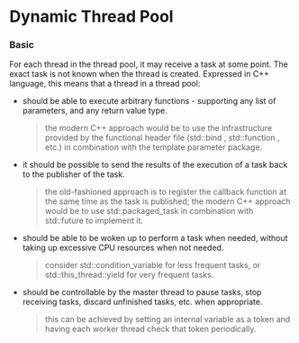 # Dynamic Thread Pool

### Basic

For each thread in the thread pool, it may receive a task at some point. The exact task is not known when the thread is created. Expressed in C++ language, this means that a thread in a thread pool:

- should be able to execute arbitrary functions - supporting any list of parameters, and any return value type.

    > the modern C++ approach would be to use the infrastructure provided by the functional header file (std::bind , std::function , etc.) in combination with the template parameter package.

- it should be possible to send the results of the execution of a task back to the publisher of the task.

    > the old-fashioned approach is to register the callback function at the same time as the task is published; the modern C++ approach would be to use std::packaged_task in combination with std::future to implement it.

- should be able to be woken up to perform a task when needed, without taking up excessive CPU resources when not needed.

    > consider std::condition_variable for less frequent tasks, or std::this_thread::yield for very frequent tasks.

- should be controllable by the master thread to pause tasks, stop receiving tasks, discard unfinished tasks, etc. when appropriate.

    > this can be achieved by setting an internal variable as a token and having each worker thread check that token periodically.

